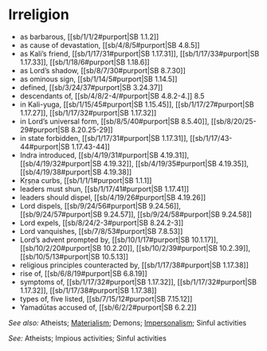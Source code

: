 # Irreligion

* as barbarous, [[sb/1/1/2#purport|SB 1.1.2]]
* as cause of devastation, [[sb/4/8/5#purport|SB 4.8.5]]
* as Kali’s friend, [[sb/1/17/31#purport|SB 1.17.31]], [[sb/1/17/33#purport|SB 1.17.33]], [[sb/1/18/6#purport|SB 1.18.6]]
* as Lord’s shadow, [[sb/8/7/30#purport|SB 8.7.30]]
* as ominous sign, [[sb/1/14/5#purport|SB 1.14.5]]
* defined, [[sb/3/24/37#purport|SB 3.24.37]]
* descendants of, [[sb/4/8/2-4/#purport|SB 4.8.2-4.]] 8.5
* in Kali-yuga, [[sb/1/15/45#purport|SB 1.15.45]], [[sb/1/17/27#purport|SB 1.17.27]], [[sb/1/17/32#purport|SB 1.17.32]]
* in Lord’s universal form, [[sb/8/5/40#purport|SB 8.5.40]], [[sb/8/20/25-29#purport|SB 8.20.25-29]]
* in state forbidden, [[sb/1/17/31#purport|SB 1.17.31]], [[sb/1/17/43-44#purport|SB 1.17.43-44]]
* Indra introduced, [[sb/4/19/31#purport|SB 4.19.31]], [[sb/4/19/32#purport|SB 4.19.32]], [[sb/4/19/35#purport|SB 4.19.35]], [[sb/4/19/38#purport|SB 4.19.38]]
* Kṛṣṇa curbs, [[sb/1/1/1#purport|SB 1.1.1]]
* leaders must shun, [[sb/1/17/41#purport|SB 1.17.41]]
* leaders should dispel, [[sb/4/19/26#purport|SB 4.19.26]]
* Lord dispels, [[sb/9/24/56#purport|SB 9.24.56]], [[sb/9/24/57#purport|SB 9.24.57]], [[sb/9/24/58#purport|SB 9.24.58]]
* Lord expels, [[sb/8/24/2-3#purport|SB 8.24.2-3]]
* Lord vanquishes, [[sb/7/8/53#purport|SB 7.8.53]]
* Lord’s advent prompted by, [[sb/10/1/17#purport|SB 10.1.17]], [[sb/10/2/20#purport|SB 10.2.20]], [[sb/10/2/39#purport|SB 10.2.39]], [[sb/10/5/13#purport|SB 10.5.13]]
* religious principles counteracted by, [[sb/1/17/38#purport|SB 1.17.38]]
* rise of, [[sb/6/8/19#purport|SB 6.8.19]]
* symptoms of, [[sb/1/17/32#purport|SB 1.17.32]], [[sb/1/17/32#purport|SB 1.17.32]], [[sb/1/17/38#purport|SB 1.17.38]]
* types of, five listed, [[sb/7/15/12#purport|SB 7.15.12]]
* Yamadūtas accused of, [[sb/6/2/2#purport|SB 6.2.2]]

*See also:* Atheists; [Materialism](entries/materialism.md); Demons; [Impersonalism](entries/impersonalism.md); Sinful activities

*See:* Atheists; Impious activities; Sinful activities
